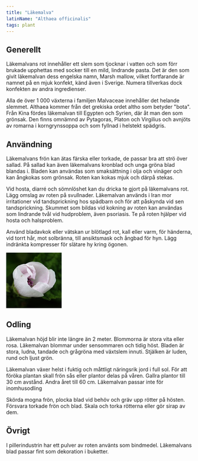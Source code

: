 ```yaml
---
title: "Läkemalva"
latinName: "Althaea officinalis"
tags: plant
---
```


## Generellt

Läkemalvans rot innehåller ett slem som tjocknar i vatten och som förr brukade upphettas med socker till en mild, lindrande pasta. Det är den som givit läkemalvan dess engelska namn, Marsh mallow, vilket fortfarande är namnet på en mjuk konfekt, känd även i Sverige. Numera tillverkas dock konfekten av andra ingredienser.

Alla de över 1 000 växterna i familjen Malvaceae innehåller det helande slemmet. Althaea kommer från det grekiska ordet altho som betyder "bota". Från Kina fördes läkemalvan till Egypten och Syrien, där åt man den som grönsak. Den finns omnämnd av Pytagoras, Platon och Virgilius och avnjöts av romarna i korngrynssoppa och som fyllnad i helstekt spädgris.

## Användning

Läkemalvans frön kan ätas färska eller torkade, de passar bra att strö över sallad. På sallad kan även läkemalvans kronblad och unga gröna blad blandas i. Bladen kan användas som smaksättning i olja och vinäger och kan ångkokas som grönsak. Roten kan kokas mjuk och därpå stekas.

Vid hosta, diarré och sömnlöshet kan du dricka te gjort på läkemalvans rot. Lägg omslag av roten på svullnader. Läkemalvan används i Iran mor irritationer vid tandsprickning hos spädbarn och för att påskynda vid sen tandsprickning. Skummet som bildas vid kokning av roten kan användas som lindrande tvål vid hudproblem, även psoriasis. Te på roten hjälper vid hosta och halsproblem.

Använd bladavkok eller vätskan ur blötlagd rot, kall eller varm, för händerna, vid torrt hår, mot solbränna, till ansiktsmask och ångbad för hyn. Lägg indränkta kompresser för slätare hy kring ögonen.

![](/static/img/althaea-officinalis-2.jpg)

## Odling

Läkemalvan höjd blir inte längre än 2 meter. Blommorna är stora vita eller rosa. Läkemalvan blommar under sensommaren och tidig höst. Bladen är stora, ludna, tandade och grågröna med växtslem innuti. Stjälken är luden, rund och ljust grön.

Läkemalvan växer helst i fuktig och måttligt näringsrik jord i full sol. För att föröka plantan skall frön sås eller plantor delas på våren. Gallra plantor till 30 cm avstånd. Andra året till 60 cm. Läkemalvan passar inte för inomhusodling

Skörda mogna frön, plocka blad vid behöv och gräv upp rötter på hösten. Försvara torkade frön och blad. Skala och torka rötterna eller gör sirap av dem.

## Övrigt

I pillerindustrin har ett pulver av roten använts som bindmedel. Läkemalvans blad passar fint som dekoration i buketter.
